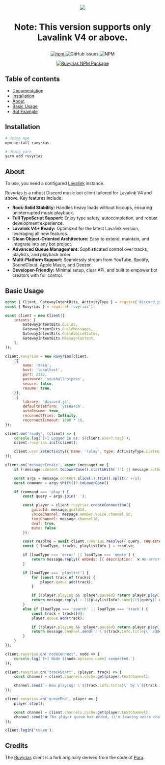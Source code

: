 <p align='center'>
  <img src='https://i.imgur.com/Cg61LwP.png' />
</p>

# <p align='center'>Note: This version supports only Lavalink V4 or above.</p>

<p align="center">
  <a href="https://www.npmjs.com/package/ruvyrias">
    <img src="https://img.shields.io/npm/v/ruvyrias" alt="npm"/>
  </a>
  <img src="https://img.shields.io/github/issues-raw/DarkslayerHaos/ruvyrias" alt="GitHub issues"/>
  <img src="https://img.shields.io/npm/l/ruvyrias" alt="NPM"/>
</p>

<p align="center">
  <a href="https://nodei.co/npm/ruvyrias/">
    <img src="https://nodei.co/npm/ruvyrias.png?downloads=true&downloadRank=true&stars=true" alt="Ruvyrias NPM Package"/>
    </a>
</p>

## Table of contents

- [Documentation](https://ruvyrias-lock.vercel.app/)
- [Installation](#installation)
- [About](#about)
- [Basic Usage](#basic-usage)
- [Bot Example](https://github.com/DarkslayerHaos/ruvyrias-example)

## Installation

```bash
# Using npm
npm install ruvyrias

# Using yarn
yarn add ruvyrias
```

## About

To use, you need a configured [Lavalink](https://github.com/lavalink-devs/Lavalink) instance.

Ruvyrias is a robust Discord music bot client tailored for Lavalink V4 and above. Key features include:

- **Rock-Solid Stability:** Handles heavy loads without hiccups, ensuring uninterrupted music playback.
- **Full TypeScript Support:** Enjoy type safety, autocompletion, and robust development experience.
- **Lavalink V4+ Ready:** Optimized for the latest Lavalink version, leveraging all new features.
- **Clean Object-Oriented Architecture:** Easy to extend, maintain, and integrate into any bot project.
- **Advanced Queue Management:** Sophisticated control over tracks, playlists, and playback order.
- **Multi-Platform Support:** Seamlessly stream from YouTube, Spotify, SoundCloud, Apple Music, and Deezer.
- **Developer-Friendly:** Minimal setup, clear API, and built to empower bot creators with full control.

## Basic Usage

```js
const { Client, GatewayIntentBits, ActivityType } = require('discord.js');
const { Ruvyrias } = require('ruvyrias');

const client = new Client({
    intents: [
        GatewayIntentBits.Guilds,
        GatewayIntentBits.GuildMessages,
        GatewayIntentBits.GuildVoiceStates,
        GatewayIntentBits.MessageContent,
    ],
});

client.ruvyrias = new Ruvyrias(client, 
    [{
        name: 'main',
        host: 'localhost',
        port: 2333,
        password: 'youshallnotpass',
        secure: false,
        resume: true,
    }],
    ,{
        library: 'discord.js',
        defaultPlatform: 'ytsearch',
        autoResume: true,
        reconnectTries: Infinity,
        reconnectTimeout: 1000 * 10,
});

client.on('ready', (client) => {
    console.log(`[+] Logged in as: ${client.user?.tag}`);
    client.ruvyrias.init(client);

    client.user.setActivity({ name: '!play', type: ActivityType.Listening })
});

client.on('messageCreate', async (message) => {
    if (!message.content.toLowerCase().startsWith('!') || message.author.bot) return;

    const args = message.content.slice(1).trim().split(/ +/g);
    const command = args.shift()?.toLowerCase()

    if (command === 'play') {
        const query = args.join(' ');

        const player = client.ruvyrias.createConnection({
            guildId: message.guildId,
            voiceChannel: message.member.voice.channel.id,
            textChannel: message.channelId,
            deaf: true,
            mute: false
        });

        const resolve = await client.ruvyrias.resolve({ query, requester: message.author });
        const { loadType, tracks, playlistInfo } = resolve;

        if (loadType === 'error' || loadType === 'empty') {
            return message.reply({ embeds: [{ description: `❌ An error occurred, please try again!`, color: Colors.Red }] });
        }

        if (loadType === 'playlist') {
            for (const track of tracks) {
                player.queue.add(track);
            }

            if (!player.playing && !player.paused) return player.play();
            return message.reply(`🎶 [${playlistInfo?.name}](${query}) with \`${tracks.length}\` tracks added.`);
        } 
        else if (loadType === 'search' || loadType === 'track') {
            const track = tracks[0];
            player.queue.add(track);

            if (!player.playing && !player.paused) return player.play();
            return message.channel.send(`🎶 \`${track.info.title}\` added to queue.`);
        }
    }
});

client.ruvyrias.on('nodeConnect', node => {
    console.log(`[+] Node ${node.options.name} connected.`)
});

client.ruvyrias.on('trackStart', (player, track) => {
    const channel = client.channels.cache.get(player.textChannel);

    channel.send(`🎶 Now playing: \`${track.info.title}\` by \`${track.info.author}\`.`);
});

client.ruvyrias.on('queueEnd', player => {
    player.stop();

    const channel = client.channels.cache.get(player.textChannel);
    channel.send('⛔ The player queue has ended, i\'m leaving voice channal!');
});

client.login('token');
```

## Credits

The [Ruvyrias](https://github.com/DarkslayerHaos/ruvyrias) client is a fork originally derived from the code of [Poru](https://github.com/parasop/poru).